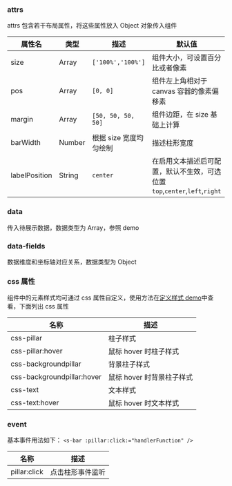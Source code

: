 ### attrs

attrs 包含若干布局属性，将这些属性放入 Object 对象传入组件

| 属性名        | 类型   | 描述                   | 默认值                                                                    |
| ------------- | ------ | ---------------------- | ------------------------------------------------------------------------- |
| size          | Array  | `['100%','100%']`      | 组件大小，可设置百分比或者像素                                            |
| pos           | Array  | `[0, 0]`               | 组件左上角相对于 canvas 容器的像素偏移素                                  |
| margin        | Array  | `[50, 50, 50, 50]`     | 组件边距，在 size 基础上计算                                              |
| barWidth      | Number | 根据 size 宽度均匀绘制 | 描述柱形宽度                                                              |
| labelPosition | String | `center`               | 在启用文本描述后可配置，默认不生效，可选位置`top`,`center`,`left`,`right` |

### data

传入待展示数据，数据类型为 Array，参照 demo

### data-fields

数据维度和坐标轴对应关系，数据类型为 Object

### css 属性

组件中的元素样式均可通过 css 属性自定义，使用方法在[定义样式 demo](#/demo/bar/style)中查看，下面列出 css 属性

| 名称                       | 描述                      |
| -------------------------- | ------------------------- |
| css-pillar                 | 柱子样式                  |
| css-pillar:hover           | 鼠标 hover 时柱子样式     |
| css-backgroundpillar       | 背景柱子样式              |
| css-backgroundpillar:hover | 鼠标 hover 时背景柱子样式 |
| css-text                   | 文本样式                  |
| css-text:hover             | 鼠标 hover 时文本样式     |

### event

基本事件用法如下：
`<s-bar :pillar:click:="handlerFunction" />`

| 名称         | 描述             |
| ------------ | ---------------- |
| pillar:click | 点击柱形事件监听 |
